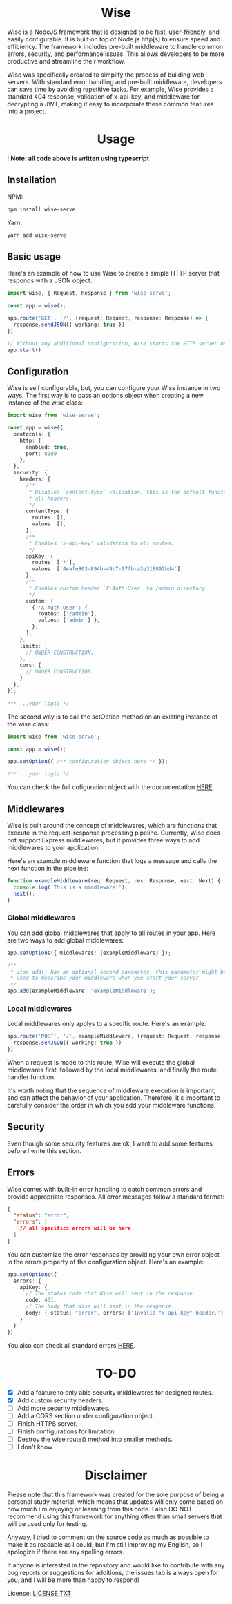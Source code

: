 <h1 align="center">Wise</h1>

Wise is a NodeJS framework that is designed to be fast, user-friendly, and easily configurable. It is built on top of Node.js http[s] to ensure speed and efficiency. The framework includes pre-built middleware to handle common errors, security, and performance issues. This allows developers to be more productive and streamline their workflow.

Wise was specifically created to simplify the process of building web servers. With standard error handling and pre-built middleware, developers can save time by avoiding repetitive tasks. For example, Wise provides a standard 404 response, validation of x-api-key, and middleware for decrypting a JWT, making it easy to incorporate these common features into a project.

# <h1 align="center">Usage</h1>
! **Note: all code above is written using typescript**
## Installation
NPM:
```bash
npm install wise-serve
```
Yarn:
```bash
yarn add wise-serve
```
## Basic usage
Here's an example of how to use Wise to create a simple HTTP server that responds with a JSON object:
```typescript
import wise, { Request, Response } from 'wise-serve';

const app = wise();

app.route('GET', '/', (request: Request, response: Response) => {
  response.sendJSON({ working: true })
})

// Without any additional configuration, Wise starts the HTTP server on port 80
app.start()
```

## Configuration
Wise is self configurable, but, you can configure your Wise instance in two ways. The first way is to pass an options object when creating a new instance of the wise class:
```typescript
import wise from 'wise-serve';

const app = wise({
  protocols: {
    http: {
      enabled: true,
      port: 8080
    },
  },
  security: {
    headers: {
      /**
       * Disables `content-type` validation, this is the default functionality for
       * all headers.
       */
      contentType: {
        routes: [],
        values: [],
      },
      /**
       * Enables 'x-api-key' validation to all routes.
       */
      apiKey: {
        routes: ['*'],
        values: ['4eafe863-894b-49b7-97fb-a3e318892bd4'],
      },
      /**
       * Enables custom header `X-Auth-User` to /admin directory.
       */
      custom: [
        { 'X-Auth-User': {
          routes: ['/admin'],
          values: ['admin'] },
        },
      ],
    },
    limits: {
      // UNDER CONSTRUCTION.
    },
    cors: {
      // UNDER CONSTRUCTION.
    }
  },
});

/** ...your logic */
```

The second way is to call the setOption method on an existing instance of the wise class:
```typescript
import wise from 'wise-serve';

const app = wise();

app.setOption({ /** configuration object here */ });

/** ...your logic */
```

You can check the full cofiguration object with the documentation [HERE](https://github.com/heiytor/wise-serve/blob/main/lib/interfaces/WiseOptions.ts).

## Middlewares
Wise is built around the concept of middlewares, which are functions that execute in the request-response processing pipeline. Currently, Wise does not support Express middlewares, but it provides three ways to add middlewares to your application.

Here's an example middleware function that logs a message and calls the next function in the pipeline:
```typescript
function exampleMiddleware(req: Request, res: Response, next: Next) {
  console.log('This is a middleware!');
  next();
}
```
### Global middlewares
You can add global middlewares that apply to all routes in your app. Here are two ways to add global middlewares:
```typescript
app.setOptions({ middlewares: [exampleMiddleware] });
```
```typescript
/**
 * wise.add() has an optional second parameter, this parameter might be
 * used to describe your middleware when you start your server.
 */
app.add(exampleMiddleware, 'exampleMiddleware');
```
### Local middlewares
Local middlewares only applys to a specific route. Here's an example:
```typescript
app.route('POST', '/', exampleMiddleware, (request: Request, response: Response) => {
  response.senJSON({ working: true })
})
```
When a request is made to this route, Wise will execute the global middlewares first, followed by the local middlewares, and finally the route handler function.

It's worth noting that the sequence of middleware execution is important, and can affect the behavior of your application. Therefore, it's important to carefully consider the order in which you add your middleware functions.

## Security
Even though some security features are ok, I want to add some features before I write this section.

## Errors
Wise comes with built-in error handling to catch common errors and provide appropriate responses. All error messages follow a standard format:
```JSON
{
  "status": "error",
  "errors": [
    // all specifics errors will be here
  ]
}
```

You can customize the error responses by providing your own error object in the errors property of the configuration object. Here's an example:
```typescript
app.setOptions({
  errors: {
    apiKey: {
      // The status code that Wise will sent in the response
      code: 401,
      // The body that Wise will sent in the response
      body: { status: "error", errors: ['Invalid "x-api-key" header.'] }
    }
  }
})
```

You also can check all standard errors [HERE](https://github.com/heiytor/wise-serve/blob/main/lib/defaults/errors.ts).

# <h1 align="center">TO-DO</h1>

- [x] Add a feature to only able security middlewares for designed routes.
- [x] Add custom security headers.
- [ ] Add more security middlewares.
- [ ] Add a CORS section under configuration object.
- [ ] Finish HTTPS server.
- [ ] Finish configurations for limitation.
- [ ] Destroy the wise.route() method into smaller methods.
- [ ] I don't know

# <h1 align="center">Disclaimer</h1>
Please note that this framework was created for the sole purpose of being a personal study material, which means that updates will only come based on how much I'm enjoying or learning from this code. I also DO NOT recommend using this framework for anything other than small servers that will be used only for testing.

Anyway, I tried to comment on the source code as much as possible to make it as readable as I could, but I'm still improving my English, so I apologize if there are any spelling errors.

If anyone is interested in the repository and would like to contribute with any bug reports or suggestions for additions, the issues tab is always open for you, and I will be more than happy to respond!

License: [LICENSE.TXT](https://github.com/heiytor/wise-serve/blob/main/LICENSE.txt)

